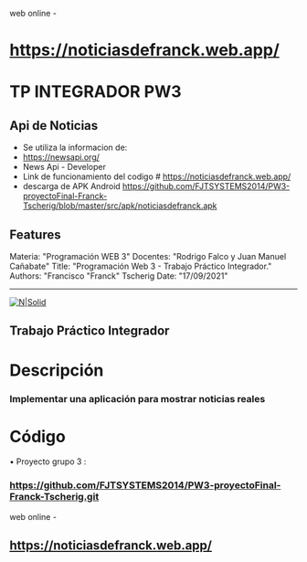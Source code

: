 web online - 
# https://noticiasdefranck.web.app/
# TP INTEGRADOR PW3
## Api de Noticias

- Se utiliza la informacion de:
- https://newsapi.org/
- News Api - Developer
- Link de funcionamiento del codigo # https://noticiasdefranck.web.app/
- descarga de APK Android 
https://github.com/FJTSYSTEMS2014/PW3-proyectoFinal-Franck-Tscherig/blob/master/src/apk/noticiasdefranck.apk
## Features

Materia: "Programación WEB 3"
Docentes: "Rodrigo Falco y  Juan Manuel Cañabate"
Title: "Programación Web 3 - Trabajo Práctico Integrador."
Authors: "Francisco "Franck" Tscherig 
Date: "17/09/2021"

---

[![N|Solid](https://i.ibb.co/3TKTtC7/iupa.png)](https://iupa.edu.ar/campus/login/index.php)

## Trabajo Práctico Integrador 

# Descripción

### Implementar una aplicación para mostrar noticias reales


# Código
• Proyecto grupo 3 : 
### https://github.com/FJTSYSTEMS2014/PW3-proyectoFinal-Franck-Tscherig.git
web online - 
## https://noticiasdefranck.web.app/

##

##

